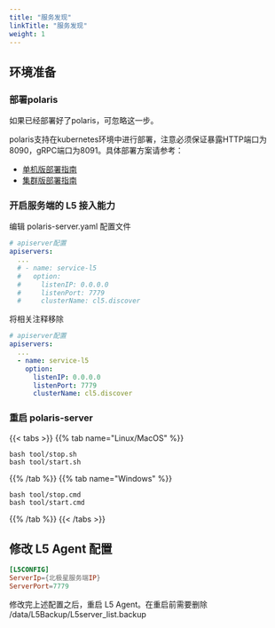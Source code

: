 ```yaml
---
title: "服务发现"
linkTitle: "服务发现"
weight: 1
---
```


## 环境准备

### 部署polaris

如果已经部署好了polaris，可忽略这一步。

polaris支持在kubernetes环境中进行部署，注意必须保证暴露HTTP端口为8090，gRPC端口为8091。具体部署方案请参考：

- [单机版部署指南](/docs/使用指南/服务端安装/单机版安装/)
- [集群版部署指南](/docs/使用指南/服务端安装/集群版安装/)


### 开启服务端的 L5 接入能力

编辑 polaris-server.yaml 配置文件

```yaml
# apiserver配置
apiservers:
  ...
  # - name: service-l5
  #   option:
  #     listenIP: 0.0.0.0
  #     listenPort: 7779
  #     clusterName: cl5.discover
```

将相关注释移除

```yaml
# apiserver配置
apiservers:
  ...
  - name: service-l5
    option:
      listenIP: 0.0.0.0
      listenPort: 7779
      clusterName: cl5.discover
```

### 重启 polaris-server

{{< tabs >}}
{{% tab name="Linux/MacOS" %}}
```shell
bash tool/stop.sh
bash tool/start.sh
```
{{% /tab %}}
{{% tab name="Windows" %}}
```shell
bash tool/stop.cmd
bash tool/start.cmd
```
{{% /tab %}}
{{< /tabs >}}


## 修改 L5 Agent 配置

```conf
[L5CONFIG]
ServerIp={北极星服务端IP}
ServerPort=7779
```

修改完上述配置之后，重启 L5 Agent。在重启前需要删除 /data/L5Backup/L5server_list.backup
